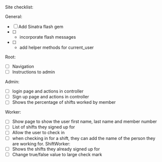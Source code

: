 
Site checklist:

General: 
- [ ] Add Sinatra flash gem
- [ ] - incorporate flash messages
- [ ] - add helper methods for current_user

Root:
- [ ] Navigation
- [ ] Instructions to admin

Admin:
- [ ] login page and actions in controller
- [ ] Sign up page and actions in controller
- [ ] Shows the percentage of shifts worked by member

Worker:
- [ ] Show page to show the user first name, last name and member number
- [ ] List of shifts they signed up for
- [ ] Allow the user to check in
- [ ] when checking in for a shift, they can add the name of the person they are working for. 
ShiftWorker: 
- [ ] Shows the shifts they already signed up for
- [ ] Change true/false value to large check mark